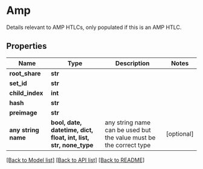 # Amp

Details relevant to AMP HTLCs, only populated if this is an AMP HTLC.

## Properties
Name | Type | Description | Notes
------------ | ------------- | ------------- | -------------
**root_share** | **str** |  | 
**set_id** | **str** |  | 
**child_index** | **int** |  | 
**hash** | **str** |  | 
**preimage** | **str** |  | 
**any string name** | **bool, date, datetime, dict, float, int, list, str, none_type** | any string name can be used but the value must be the correct type | [optional]

[[Back to Model list]](../README.md#documentation-for-models) [[Back to API list]](../README.md#documentation-for-api-endpoints) [[Back to README]](../README.md)



